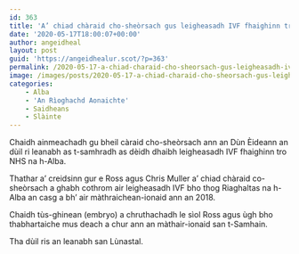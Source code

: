 ```yaml
---
id: 363
title: 'A’ chiad chàraid cho-sheòrsach gus leigheasadh IVF fhaighinn tro NHS na h-Alba an dùil ri leanabh'
date: '2020-05-17T18:00:07+00:00'
author: angeidheal
layout: post
guid: 'https://angeidhealur.scot/?p=363'
permalink: /2020-05-17-a-chiad-charaid-cho-sheorsach-gus-leigheasadh-ivf-fhaighinn-tro-nhs-na-h-alba-an-duil-ri-leanabh/
image: /images/posts/2020-05-17-a-chiad-charaid-cho-sheorsach-gus-leigheasadh-ivf-fhaighinn-tro-nhs-na-h-alba-an-duil-ri-leanabh.webp
categories:
    - Alba
    - 'An Rìoghachd Aonaichte'
    - Saidheans
    - Slàinte
---
```


Chaidh ainmeachadh gu bheil càraid cho-sheòrsach ann an Dùn Èideann an dùil ri leanabh as t-samhradh as dèidh dhaibh leigheasadh IVF fhaighinn tro NHS na h-Alba.

Thathar a’ creidsinn gur e Ross agus Chris Muller a’ chiad chàraid co-sheòrsach a ghabh cothrom air leigheasadh IVF bho thog Riaghaltas na h-Alba an casg a bh’ air màthraichean-ionaid ann an 2018.

Chaidh tùs-ghinean (embryo) a chruthachadh le sìol Ross agus ùgh bho thabhartaiche mus deach a chur ann an màthair-ionaid san t-Samhain.

Tha dùil ris an leanabh san Lùnastal.
